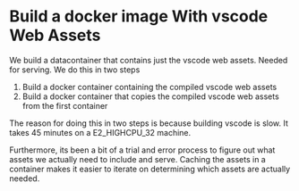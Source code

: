 # Build a docker image With vscode Web Assets

We build a datacontainer that contains just the vscode web assets. Needed for serving.
We do this in two steps

1. Build a docker container containing the compiled vscode web assets
2. Build a docker container that copies the compiled vscode web assets from the first container

The reason for doing this in two steps is because building vscode is slow. It takes 45 minutes on a 
E2_HIGHCPU_32 machine.

Furthermore, its been a bit of a trial and error process to figure out what assets we actually need to include and
serve. Caching the assets in a container makes it easier to iterate on determining which assets are actually needed.
